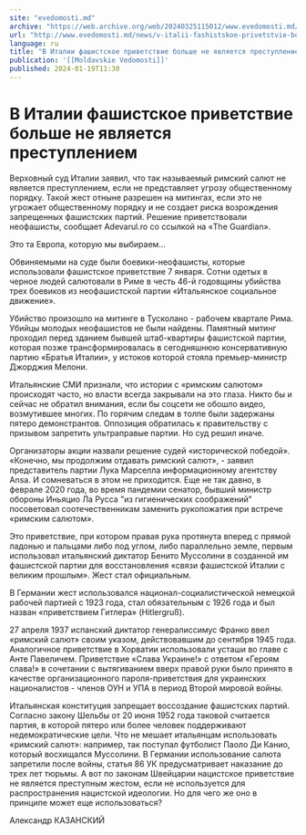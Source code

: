 ```yaml
---
site: "evedomosti.md"
archive: "https://web.archive.org/web/20240325115012/www.evedomosti.md/news/v-italii-fashistskoe-privetstvie-bolshe-ne-yavlyaetsya-prest"
url: "http://www.evedomosti.md/news/v-italii-fashistskoe-privetstvie-bolshe-ne-yavlyaetsya-prest"
language: ru
title: "В Италии фашистское приветствие больше не является преступлением"
publication: '[[Moldavskie Vedomosti]]'
published: 2024-01-19T11:30
---
```


# В Италии фашистское приветствие больше не является преступлением

Верховный суд Италии заявил, что так называемый римский салют не является преступлением, если не представляет угрозу общественному порядку. Такой жест отныне разрешен на митингах, если это не угрожает общественному порядку и не создает риска возрождения запрещенных фашистских партий. Решение приветствовали неофашисты, сообщает Adevarul.ro со ссылкой на «The Guardian».

Это та Европа, которую мы выбираем…

Обвиняемыми на суде были боевики-неофашисты, которые использовали фашистское приветствие 7 января. Сотни одетых в черное людей салютовали в Риме в честь 46-й годовщины убийства трех боевиков из неофашистской партии «Итальянское социальное движение».

Убийство произошло на митинге в Тусколано - рабочем квартале Рима. Убийцы молодых неофашистов не были найдены. Памятный митинг проходил перед зданием бывшей штаб-квартиры фашистской партии, которая позже трансформировалась в сегодняшнюю консервативную партию «Братья Италии», у истоков которой стояла премьер-министр Джорджия Мелони.

Итальянские СМИ признали, что истории с «римским салютом» происходят часто, но власти всегда закрывали на это глаза. Никто бы и сейчас не обратил внимания, если бы соцсети не обошло видео, возмутившее многих. По горячим следам в толпе были задержаны пятеро демонстрантов. Оппозиция обратилась к правительству с призывом запретить ультраправые партии. Но суд решил иначе.

Организаторы акции назвали решение судей «исторической победой». «Конечно, мы продолжим отдавать римский салют», - заявил представитель партии Лука Марселла информационному агентству Ansa. И сомневаться в этом не приходится. Еще не так давно, в феврале 2020 года, во время пандемии сенатор, бывший министр обороны Иньяцио Ла Русса "из гигиенических соображений" посоветовал соотечественникам заменить рукопожатия при встрече «римским салютом».

Это приветствие, при котором правая рука протянута вперед с прямой ладонью и пальцами либо под углом, либо параллельно земле, первым использовал итальянский диктатор Бенито Муссолини в созданной им фашистской партии для восстановления «связи фашистской Италии с великим прошлым». Жест стал официальным.

В Германии жест использовался национал-социалистической немецкой рабочей партией с 1923 года, стал обязательным с 1926 года и был назван «приветствием Гитлера» (Hitlergruß).

27 апреля 1937 испанский диктатор генералиссимус Франко ввел «римский салют» своим указом, действовавшим до сентября 1945 года. Аналогичное приветствие в Хорватии использовали усташи во главе с Анте Павеличем. Приветствие «Слава Украине!» с ответом «Героям слава!» в сочетании с вытягиванием вверх правой руки было принято в качестве организационного пароля-приветствия для украинских националистов - членов ОУН и УПА в период Второй мировой войны.

Итальянская конституция запрещает воссоздание фашистских партий. Согласно закону Шельбы от 20 июня 1952 года таковой считается партия, в которой пятеро или более человек поддерживают недемократические цели. Что не мешает итальянцам использовать «римский салют»: например, так поступал футболист Паоло Ди Канио, который восхищался Муссолини. В Германии использование салюта запретили после войны, статья 86 УК предусматривает наказание до трех лет тюрьмы. А вот по законам Швейцарии нацистское приветствие не является преступным жестом, если не используется для распространения нацистской идеологии. Но для чего же оно в принципе может еще использоваться?

Александр КАЗАНСКИЙ